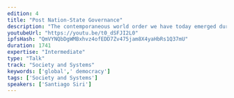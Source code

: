 ```yaml
---
edition: 4
title: "Post Nation-State Governance"
description: "The contemporaneous world order we have today emerged during the Westphalia Treaties of the 17th century after 30 years of war in Europe following a clear set of principles: frontiers, non-domestic intervention and power alliances that keep the peace through a Nash equilibrium. As the internet and blockchains become a dominant economic force able to break the limits imposed by Nation-States (ie: \"Facebook and the Russians\"), the quest to seek a new equilibrium of power has begun. Democracy Earth researches smart contracts able to deliver an alternative to traditional democracy using the Ethereum network addressing key issues of voting systems including coercion and bribe resistance."
youtubeUrl: "https://youtu.be/t0_dSFJI2L0"
ipfsHash: "QmVYNQbDgWMBxhvz4ofEDD7Zv475jam8X4yaHbRs1Q37mU"
duration: 1741
expertise: "Intermediate"
type: "Talk"
track: "Society and Systems"
keywords: ['global',' democracy']
tags: ['Society and Systems']
speakers: ['Santiago Siri']
---
```

